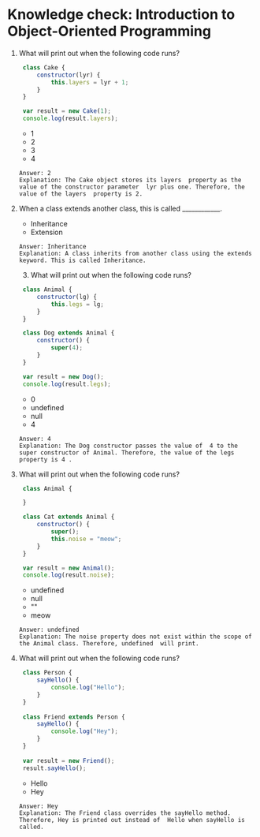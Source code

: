 # Knowledge check: Introduction to Object-Oriented Programming

1. What will print out when the following code runs?
   ```javascript
    class Cake {
        constructor(lyr) {
            this.layers = lyr + 1;
        }
    }

    var result = new Cake(1);
    console.log(result.layers);
   ```
   - 1
   - 2
   - 3
   - 4
   ```
   Answer: 2
   Explanation: The Cake object stores its layers  property as the value of the constructor parameter  lyr plus one. Therefore, the value of the layers  property is 2.
   ```

2. When a class  extends  another class, this is called ____________.
   - Inheritance
   - Extension
   ```
   Answer: Inheritance
   Explanation: A class inherits from another class using the extends keyword. This is called Inheritance.
   ```
   3. What will print out when the following code runs?
   ```javascript
    class Animal {
        constructor(lg) {
            this.legs = lg;
        }
    }

    class Dog extends Animal {
        constructor() {
            super(4);
        }
    }

    var result = new Dog();
    console.log(result.legs);
   ```
   - 0
   - undefined
   - null
   - 4
   ```
   Answer: 4
   Explanation: The Dog constructor passes the value of  4 to the super constructor of Animal. Therefore, the value of the legs property is 4 .
   ```

4. What will print out when the following code runs?
   ```javascript
    class Animal {

    }

    class Cat extends Animal {
        constructor() {
            super();
            this.noise = "meow";
        }
    }

    var result = new Animal();
    console.log(result.noise);
   ```
   - undefined
   - null
   - ""
   - meow
   ```
   Answer: undefined
   Explanation: The noise property does not exist within the scope of the Animal class. Therefore, undefined  will print.
   ```

5. What will print out when the following code runs?
   ```javascript
    class Person {
        sayHello() {
            console.log("Hello");
        }
    }
    
    class Friend extends Person {
        sayHello() {
            console.log("Hey");
        }
    }
    
    var result = new Friend();
    result.sayHello();
   ```
   - Hello
   - Hey
   ```
   Answer: Hey
   Explanation: The Friend class overrides the sayHello method. Therefore, Hey is printed out instead of  Hello when sayHello is called.
   ```

